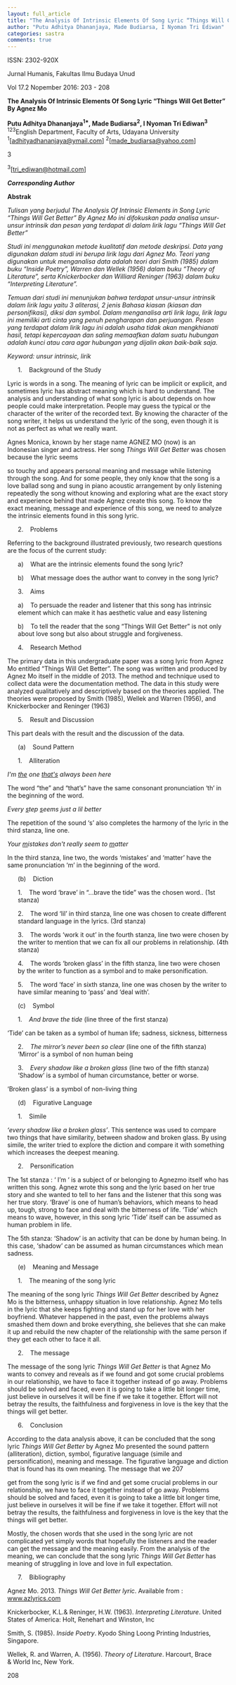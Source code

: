 ```yaml
---
layout: full_article
title: "The Analysis Of Intrinsic Elements Of Song Lyric “Things Will Get Better”  By Agnez Mo"
author: "Putu Adhitya Dhananjaya, Made Budiarsa, I Nyoman Tri Ediwan"
categories: sastra
comments: true
---
```


<p><span class="font1">ISSN: 2302-920X</span></p>
<p><span class="font1">Jurnal Humanis, Fakultas Ilmu Budaya Unud</span></p>
<p><span class="font1">Vol 17.2 Nopember 2016: 203 - 208</span></p>
<p><span class="font2" style="font-weight:bold;">The Analysis Of Intrinsic Elements Of Song Lyric “Things Will Get Better” By Agnez Mo</span></p>
<p><span class="font2" style="font-weight:bold;">Putu Adhitya Dhananjaya<sup>1*</sup>, Made Budiarsa<sup>2</sup>, I Nyoman Tri Ediwan<sup>3 </sup></span><span class="font2"><sup>123</sup>English Department, Faculty of Arts, Udayana University <sup>1</sup>[</span><a href="mailto:adhityadhananjaya@ymail.com"><span class="font2">adhityadhananjaya@ymail.com</span></a><span class="font2">] <sup>2</sup>[</span><a href="mailto:made_budiarsa@yahoo.com"><span class="font2">made_budiarsa@yahoo.com</span></a><span class="font2">]</span></p>
<p><span class="font0">3</span></p>
<p><span class="font2"><sup>3</sup>[</span><a href="mailto:tri_ediwan@hotmail.com"><span class="font2">tri_ediwan@hotmail.com</span></a><span class="font2">]</span></p>
<p><span class="font1" style="font-weight:bold;font-style:italic;">Corresponding Author</span></p>
<p><span class="font2" style="font-weight:bold;">Abstrak</span></p>
<p><span class="font2" style="font-style:italic;">Tulisan yang berjudul The Analysis Of Intrinsic Elements in Song Lyric “Things Will Get Better” By Agnez Mo ini difokuskan pada analisa unsur-unsur intrinsik dan pesan yang terdapat di dalam lirik lagu “Things Will Get Better”</span></p>
<p><span class="font2" style="font-style:italic;">Studi ini menggunakan metode kualitatif dan metode deskripsi. Data yang digunakan dalam studi ini berupa lirik lagu dari Agnez Mo. Teori yang digunakan untuk menganalisa data adalah teori dari Smith (1985) dalam buku “Inside Poetry”, Warren dan Wellek (1956) dalam buku “Theory of Literature”, serta Knickerbocker dan Williard Reninger (1963) dalam buku “Interpreting Literature”.</span></p>
<p><span class="font2" style="font-style:italic;">Temuan dari studi ini menunjukan bahwa terdapat unsur-unsur intrinsik dalam lirik lagu yaitu 3 aliterasi, 2 jenis Bahasa kiasan (kiasan dan personifikasi), diksi dan symbol. Dalam menganalisa arti lirik lagu, lirik lagu ini memiliki arti cinta yang penuh pengharapan dan perjuangan. Pesan yang terdapat dalam lirik lagu ini adalah usaha tidak akan mengkhianati hasil, tetapi kepercayaan dan saling memaafkan dalam suatu hubungan adalah kunci atau cara agar hubungan yang dijalin akan baik-baik saja.</span></p>
<p><span class="font2" style="font-style:italic;">Keyword: unsur intrinsic, lirik</span></p>
<ul style="list-style:none;"><li>
<p><span class="font2">1. &nbsp;&nbsp;&nbsp;Background of the Study</span></p></li></ul>
<p><span class="font2">Lyric is words in a song. The meaning of lyric can be implicit or explicit, and sometimes lyric has abstract meaning which is hard to understand. The analysis and understanding of what song lyric is about depends on how people could make interpretation. People may guess the typical or the character of the writer of the recorded text. By knowing the character of the song writer, it helps us understand the lyric of the song, even though it is not as perfect as what we really want.</span></p>
<p><span class="font2">Agnes Monica, known by her stage name AGNEZ MO (now) is an Indonesian singer and actress. Her song </span><span class="font2" style="font-style:italic;">Things Will Get Better</span><span class="font2"> was chosen because the lyric seems</span></p>
<p><span class="font2">so touchy and appears personal meaning and message while listening through the song. And for some people, they only know that the song is a love ballad song and sung in piano acoustic arrangement by only listening repeatedly the song without knowing and exploring what are the exact story and experience behind that made Agnez create this song. To know the exact meaning, message and experience of this song, we need to analyze the intrinsic elements found in this song lyric.</span></p>
<ul style="list-style:none;"><li>
<p><span class="font2">2. &nbsp;&nbsp;&nbsp;Problems</span></p></li></ul>
<p><span class="font2">Referring to the background illustrated previously, two research questions are the focus of the current study:</span></p>
<ul style="list-style:none;"><li>
<p><span class="font2">a) &nbsp;&nbsp;&nbsp;What are the intrinsic elements found the song lyric?</span></p></li>
<li>
<p><span class="font2">b) &nbsp;&nbsp;&nbsp;What message does the author want to convey in the song lyric?</span></p></li></ul>
<ul style="list-style:none;"><li>
<p><span class="font2">3. &nbsp;&nbsp;&nbsp;Aims</span></p></li></ul>
<ul style="list-style:none;"><li>
<p><span class="font2">a) &nbsp;&nbsp;&nbsp;To persuade the reader and listener that this song has intrinsic element which can make it has aesthetic value and easy listening</span></p></li>
<li>
<p><span class="font2">b) &nbsp;&nbsp;&nbsp;To tell the reader that the song “Things Will Get Better” is not only about love song but also about struggle and forgiveness.</span></p></li></ul>
<ul style="list-style:none;"><li>
<p><span class="font2">4. &nbsp;&nbsp;&nbsp;Research Method</span></p></li></ul>
<p><span class="font2">The primary data in this undergraduate paper was a song lyric from Agnez Mo entitled “Things Will Get Better”. The song was written and produced by Agnez Mo itself in the middle of 2013. The method and technique used to collect data were the documentation method. The data in this study were analyzed qualitatively and descriptively based on the theories applied. The theories were proposed by Smith (1985), Wellek and Warren (1956), and Knickerbocker and Reninger (1963)</span></p>
<ul style="list-style:none;"><li>
<p><span class="font2">5. &nbsp;&nbsp;&nbsp;Result and Discussion</span></p></li></ul>
<p><span class="font2">This part deals with the result and the discussion of the data.</span></p>
<ul style="list-style:none;"><li>
<p><span class="font2">(a) &nbsp;&nbsp;&nbsp;Sound Pattern</span></p></li></ul>
<ul style="list-style:none;"><li>
<p><span class="font2">1. &nbsp;&nbsp;&nbsp;Alliteration</span></p></li></ul>
<p><span class="font2" style="font-style:italic;">I'm </span><span class="font2" style="font-style:italic;text-decoration:underline;">the</span><span class="font2" style="font-style:italic;"> one </span><span class="font2" style="font-style:italic;text-decoration:underline;">that's</span><span class="font2" style="font-style:italic;"> always been here</span></p>
<p><span class="font2">The word “the” and “that’s” have the same consonant pronunciation ‘th’ in the beginning of the word.</span></p>
<p><span class="font2" style="font-style:italic;">Every </span><span class="font2" style="font-style:italic;text-decoration:underline;">s</span><span class="font2" style="font-style:italic;">tep </span><span class="font2" style="font-style:italic;text-decoration:underline;">s</span><span class="font2" style="font-style:italic;">eems just a lil better</span></p>
<p><span class="font2">The repetition of the sound ‘s’ also completes the harmony of the lyric in the third stanza, line one.</span></p>
<p><span class="font2" style="font-style:italic;">Your </span><span class="font2" style="font-style:italic;text-decoration:underline;">m</span><span class="font2" style="font-style:italic;">istakes don't really seem to </span><span class="font2" style="font-style:italic;text-decoration:underline;">m</span><span class="font2" style="font-style:italic;">atter</span></p>
<p><span class="font2">In the third stanza, line two, the words ‘mistakes’ and ‘matter’ have the same pronunciation ‘m’ in the beginning of the word.</span></p>
<ul style="list-style:none;"><li>
<p><span class="font2">(b) &nbsp;&nbsp;&nbsp;Diction</span></p></li></ul>
<ul style="list-style:none;"><li>
<p><span class="font2">1. &nbsp;&nbsp;&nbsp;The word ‘brave’ in “...brave the tide” was the chosen word.. (1st stanza)</span></p></li>
<li>
<p><span class="font2">2. &nbsp;&nbsp;&nbsp;The word ‘lil’ in third stanza, line one was chosen to create different standard language in the lyrics. (3rd stanza)</span></p></li>
<li>
<p><span class="font2">3. &nbsp;&nbsp;&nbsp;The words ‘work it out’ in the fourth stanza, line two were chosen by the writer to mention that we can fix all our problems in relationship. (4th stanza)</span></p></li>
<li>
<p><span class="font2">4. &nbsp;&nbsp;&nbsp;The words ‘broken glass’ in the fifth stanza, line two were chosen by the writer to function as a symbol and to make personification.</span></p></li>
<li>
<p><span class="font2">5. &nbsp;&nbsp;&nbsp;The word ‘face’ in sixth stanza, line one was chosen by the writer to have similar meaning to ‘pass’ and ‘deal with’.</span></p></li></ul>
<ul style="list-style:none;"><li>
<p><span class="font2">(c) &nbsp;&nbsp;&nbsp;Symbol</span></p></li></ul>
<ul style="list-style:none;"><li>
<p><span class="font2">1.</span><span class="font2" style="font-style:italic;"> &nbsp;&nbsp;&nbsp;And brave the tide</span><span class="font2"> (line three of the first stanza)</span></p></li></ul>
<p><span class="font2">‘Tide’ can be taken as a symbol of human life; sadness, sickness, bitterness</span></p>
<ul style="list-style:none;"><li>
<p><span class="font2">2.</span><span class="font2" style="font-style:italic;"> &nbsp;&nbsp;&nbsp;The mirrorʼs never been so clear</span><span class="font2"> (line one of the fifth stanza) ‘Mirror’ is a symbol of non human being</span></p></li>
<li>
<p><span class="font2">3.</span><span class="font2" style="font-style:italic;"> &nbsp;&nbsp;&nbsp;Every shadow like a broken glass</span><span class="font2"> (line two of the fifth stanza) ‘Shadow’ is a symbol of human circumstance, better or worse.</span></p></li></ul>
<p><span class="font2">‘Broken glass’ is a symbol of non-living thing</span></p>
<ul style="list-style:none;"><li>
<p><span class="font2">(d) &nbsp;&nbsp;&nbsp;Figurative Language</span></p></li></ul>
<ul style="list-style:none;"><li>
<p><span class="font2">1. &nbsp;&nbsp;&nbsp;Simile</span></p></li></ul>
<p><span class="font2" style="font-style:italic;">ʻevery shadow like a broken glassʼ</span><span class="font2">. This sentence was used to compare two things that have similarity, between shadow and broken glass. By using simile, the writer tried to explore the diction and compare it with something which increases the deepest meaning.</span></p>
<ul style="list-style:none;"><li>
<p><span class="font2">2. &nbsp;&nbsp;&nbsp;Personification</span></p></li></ul>
<p><span class="font2">The 1st stanza : ‘ I’m ‘ is a subject of or belonging to Agnezmo itself who has written this song. Agnez wrote this song and the lyric based on her true story and she wanted to tell to her fans and the listener that this song was her true story. ‘Brave’ is one of human’s behaviors, which means to head up, tough, strong to face and deal with the bitterness of life. ‘Tide’ which means to wave, however, in this song lyric ‘Tide’ itself can be assumed as human problem in life.</span></p>
<p><span class="font2">The 5th stanza: ‘Shadow’ is an activity that can be done by human being. In this case, ‘shadow’ can be assumed as human circumstances which mean sadness.</span></p>
<ul style="list-style:none;"><li>
<p><span class="font2">(e) &nbsp;&nbsp;&nbsp;Meaning and Message</span></p></li></ul>
<ul style="list-style:none;"><li>
<p><span class="font2">1. &nbsp;&nbsp;&nbsp;The meaning of the song lyric</span></p></li></ul>
<p><span class="font2">The meaning of the song lyric </span><span class="font2" style="font-style:italic;">Things Will Get Better</span><span class="font2"> described by Agnez Mo is the bitterness, unhappy situation in love relationship. Agnez Mo tells in the lyric that she keeps fighting and stand up for her love with her boyfriend. Whatever happened in the past, even the problems always smashed them down and broke everything, she believes that she can make it up and rebuild the new chapter of the relationship with the same person if they get each other to face it all.</span></p>
<ul style="list-style:none;"><li>
<p><span class="font2">2. &nbsp;&nbsp;&nbsp;The message</span></p></li></ul>
<p><span class="font2">The message of the song lyric </span><span class="font2" style="font-style:italic;">Things Will Get Better</span><span class="font2"> is that Agnez Mo wants to convey and reveals as if we found and got some crucial problems in our relationship, we have to face it together instead of go away. Problems should be solved and faced, even it is going to take a little bit longer time, just believe in ourselves it will be fine if we take it together. Effort will not betray the results, the faithfulness and forgiveness in love is the key that the things will get better.</span></p>
<ul style="list-style:none;"><li>
<p><span class="font2">6. &nbsp;&nbsp;&nbsp;Conclusion</span></p></li></ul>
<p><span class="font2">According to the data analysis above, it can be concluded that the song lyric </span><span class="font2" style="font-style:italic;">Things Will Get Better</span><span class="font2"> by Agnez Mo presented the sound pattern (alliteration), diction, symbol, figurative language (simile and personification), meaning and message. The figurative language and diction that is found has its own meaning. The message that we </span><span class="font1">207</span></p>
<p><span class="font2">get from the song lyric is if we find and get some crucial problems in our relationship, we have to face it together instead of go away. Problems should be solved and faced, even it is going to take a little bit longer time, just believe in ourselves it will be fine if we take it together. Effort will not betray the results, the faithfulness and forgiveness in love is the key that the things will get better.</span></p>
<p><span class="font2">Mostly, the chosen words that she used in the song lyric are not complicated yet simply words that hopefully the listeners and the reader can get the message and the meaning easily. From the analysis of the meaning, we can conclude that the song lyric </span><span class="font2" style="font-style:italic;">Things Will Get Better</span><span class="font2"> has meaning of struggling in love and love in full expectation.</span></p>
<ul style="list-style:none;"><li>
<p><span class="font2">7. &nbsp;&nbsp;&nbsp;Bibliography</span></p></li></ul>
<p><span class="font2">Agnez Mo. 2013. </span><span class="font2" style="font-style:italic;">Things Will Get Better lyric</span><span class="font2">. Available from :</span><a href="http://www.azlyrics.com/"><span class="font2"> </span><span class="font2" style="text-decoration:underline;">www.azlyrics.com</span></a></p>
<p><span class="font2">Knickerbocker, K.L.&amp; Reninger, H.W. (1963). </span><span class="font2" style="font-style:italic;">Interpreting Literature</span><span class="font2">. United States of America: Holt, Renehart and Winston, Inc</span></p>
<p><span class="font2">Smith, S. (1985). </span><span class="font2" style="font-style:italic;">Inside Poetry</span><span class="font2">. Kyodo Shing Loong Printing Industries, Singapore.</span></p>
<p><span class="font2">Wellek, R. and Warren, A. (1956). </span><span class="font2" style="font-style:italic;">Theory of Literature</span><span class="font2">. Harcourt, Brace &amp;&nbsp;World Inc, New York.</span></p>
<p><span class="font1">208</span></p>